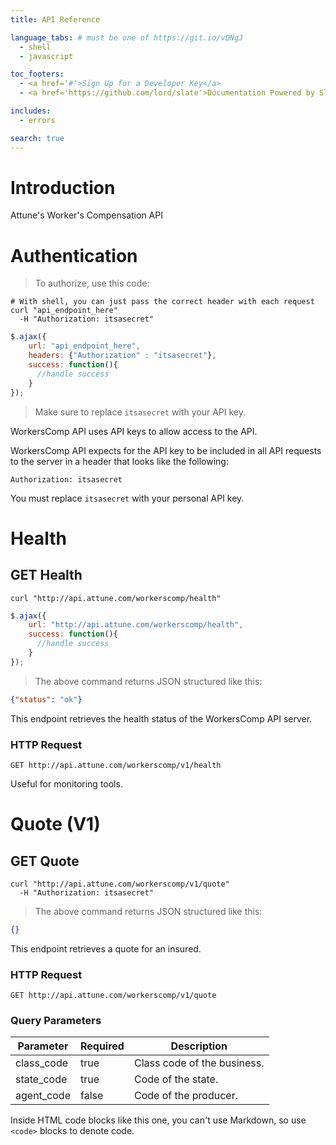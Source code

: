 ```yaml
---
title: API Reference

language_tabs: # must be one of https://git.io/vQNgJ
  - shell
  - javascript

toc_footers:
  - <a href='#'>Sign Up for a Developer Key</a>
  - <a href='https://github.com/lord/slate'>Documentation Powered by Slate</a>

includes:
  - errors

search: true
---
```


# Introduction

Attune's Worker's Compensation API

# Authentication

> To authorize, use this code:

```shell
# With shell, you can just pass the correct header with each request
curl "api_endpoint_here"
  -H "Authorization: itsasecret"
```

```javascript
$.ajax({
    url: "api_endpoint_here",
    headers: {"Authorization" : "itsasecret"},
    success: function(){
      //handle success
    }
});
```

> Make sure to replace `itsasecret` with your API key.

WorkersComp API uses API keys to allow access to the API.

WorkersComp API expects for the API key to be included in all API requests to the server in a header that looks like the following:

`Authorization: itsasecret`

<aside class="notice">
You must replace <code>itsasecret</code> with your personal API key.
</aside>

# Health

## GET Health

```shell
curl "http://api.attune.com/workerscomp/health"
```

```javascript
$.ajax({
    url: "http://api.attune.com/workerscomp/health",
    success: function(){
      //handle success
    }
});
```

> The above command returns JSON structured like this:

```json
{"status": "ok"}
```
This endpoint retrieves the health status of the WorkersComp API server.

### HTTP Request

`GET http://api.attune.com/workerscomp/v1/health`

<aside class="success">
Useful for monitoring tools.
</aside>

# Quote (V1)

## GET Quote

```shell
curl "http://api.attune.com/workerscomp/v1/quote"
  -H "Authorization: itsasecret"
```

> The above command returns JSON structured like this:

```json
{}
```

This endpoint retrieves a quote for an insured.

### HTTP Request

`GET http://api.attune.com/workerscomp/v1/quote`

### Query Parameters

Parameter | Required | Description
--------- | ------- | -----------
class_code | true | Class code of the business.
state_code | true | Code of the state.
agent_code | false | Code of the producer.

<aside class="warning">
Inside HTML code blocks like this one, you can't use Markdown, so use <code>&lt;code&gt;</code> blocks to denote code.
</aside>







